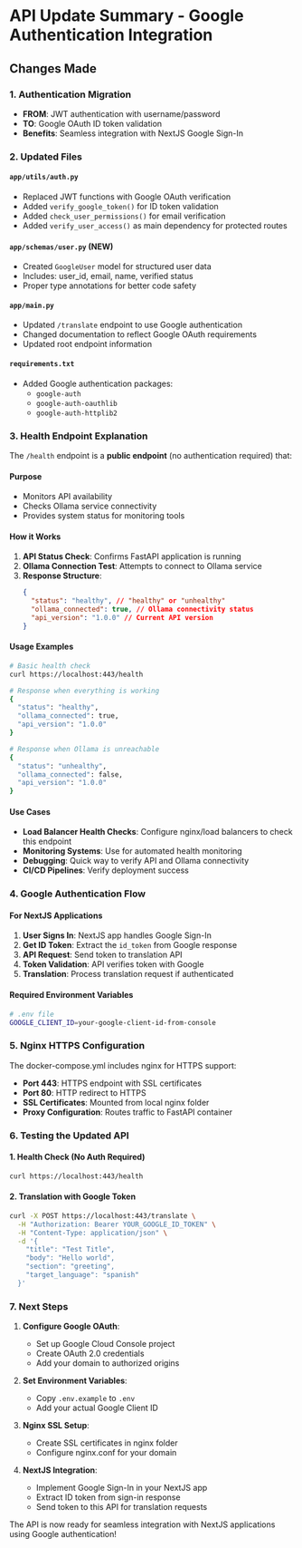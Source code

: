 # API Update Summary - Google Authentication Integration

## Changes Made

### 1. Authentication Migration

- **FROM**: JWT authentication with username/password
- **TO**: Google OAuth ID token validation
- **Benefits**: Seamless integration with NextJS Google Sign-In

### 2. Updated Files

#### `app/utils/auth.py`

- Replaced JWT functions with Google OAuth verification
- Added `verify_google_token()` for ID token validation
- Added `check_user_permissions()` for email verification
- Added `verify_user_access()` as main dependency for protected routes

#### `app/schemas/user.py` (NEW)

- Created `GoogleUser` model for structured user data
- Includes: user_id, email, name, verified status
- Proper type annotations for better code safety

#### `app/main.py`

- Updated `/translate` endpoint to use Google authentication
- Changed documentation to reflect Google OAuth requirements
- Updated root endpoint information

#### `requirements.txt`

- Added Google authentication packages:
  - `google-auth`
  - `google-auth-oauthlib`
  - `google-auth-httplib2`

### 3. Health Endpoint Explanation

The `/health` endpoint is a **public endpoint** (no authentication required) that:

#### Purpose

- Monitors API availability
- Checks Ollama service connectivity
- Provides system status for monitoring tools

#### How it Works

1. **API Status Check**: Confirms FastAPI application is running
2. **Ollama Connection Test**: Attempts to connect to Ollama service
3. **Response Structure**:
   ```json
   {
     "status": "healthy", // "healthy" or "unhealthy"
     "ollama_connected": true, // Ollama connectivity status
     "api_version": "1.0.0" // Current API version
   }
   ```

#### Usage Examples

```bash
# Basic health check
curl https://localhost:443/health

# Response when everything is working
{
  "status": "healthy",
  "ollama_connected": true,
  "api_version": "1.0.0"
}

# Response when Ollama is unreachable
{
  "status": "unhealthy",
  "ollama_connected": false,
  "api_version": "1.0.0"
}
```

#### Use Cases

- **Load Balancer Health Checks**: Configure nginx/load balancers to check this endpoint
- **Monitoring Systems**: Use for automated health monitoring
- **Debugging**: Quick way to verify API and Ollama connectivity
- **CI/CD Pipelines**: Verify deployment success

### 4. Google Authentication Flow

#### For NextJS Applications

1. **User Signs In**: NextJS app handles Google Sign-In
2. **Get ID Token**: Extract the `id_token` from Google response
3. **API Request**: Send token to translation API
4. **Token Validation**: API verifies token with Google
5. **Translation**: Process translation request if authenticated

#### Required Environment Variables

```bash
# .env file
GOOGLE_CLIENT_ID=your-google-client-id-from-console
```

### 5. Nginx HTTPS Configuration

The docker-compose.yml includes nginx for HTTPS support:

- **Port 443**: HTTPS endpoint with SSL certificates
- **Port 80**: HTTP redirect to HTTPS
- **SSL Certificates**: Mounted from local nginx folder
- **Proxy Configuration**: Routes traffic to FastAPI container

### 6. Testing the Updated API

#### 1. Health Check (No Auth Required)

```bash
curl https://localhost:443/health
```

#### 2. Translation with Google Token

```bash
curl -X POST https://localhost:443/translate \
  -H "Authorization: Bearer YOUR_GOOGLE_ID_TOKEN" \
  -H "Content-Type: application/json" \
  -d '{
    "title": "Test Title",
    "body": "Hello world",
    "section": "greeting",
    "target_language": "spanish"
  }'
```

### 7. Next Steps

1. **Configure Google OAuth**:

   - Set up Google Cloud Console project
   - Create OAuth 2.0 credentials
   - Add your domain to authorized origins

2. **Set Environment Variables**:

   - Copy `.env.example` to `.env`
   - Add your actual Google Client ID

3. **Nginx SSL Setup**:

   - Create SSL certificates in nginx folder
   - Configure nginx.conf for your domain

4. **NextJS Integration**:
   - Implement Google Sign-In in your NextJS app
   - Extract ID token from sign-in response
   - Send token to this API for translation requests

The API is now ready for seamless integration with NextJS applications using Google authentication!
